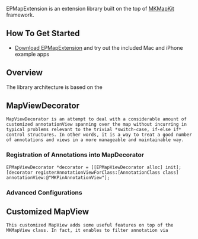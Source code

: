EPMapExtension is an extension library built on the top of [MKMapKit](http://developer.apple.com/library/ios/#documentation/MapKit/Reference/MapKit_Framework_Reference/_index.html) framework.

## How To Get Started

- [Download EPMapExtension]() and try out the included Mac and iPhone example apps

## Overview

The library architecture is based on the 

## MapViewDecorator
	
	MapViewDecorator is an attempt to deal with a considerable amount of customized annotationView spanning over the map without incurring in typical problems relevant to the trivial *switch-case, if-else if*  control structures. In other words, it is a way to treat a good number of annotations and views in a more manageable and maintainable way.

### Registration of Annotations into MapDecorator

    EPMapViewDecorator *decorator = [[EPMapViewDecorator alloc] init];
    [decorator registerAnnotationViewForClass:[AnnotationClass class] annotationView:@"MKPinAnnotationView"];

### Advanced Configurations

## Customized MapView 
	
	This customized MapView adds some useful features on top of the MKMapView class. In fact, it enables to filter annotation via 


  
